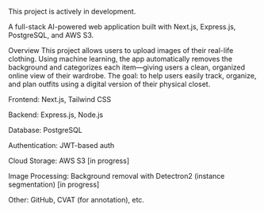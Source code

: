 This project is actively in development.

A full-stack AI-powered web application built with Next.js, Express.js, PostgreSQL, and AWS S3.

Overview
This project allows users to upload images of their real-life clothing. Using machine learning, the app automatically removes the background and categorizes each item—giving users a clean, organized online view of their wardrobe.
The goal: to help users easily track, organize, and plan outfits using a digital version of their physical closet.

Frontend: Next.js, Tailwind CSS

Backend: Express.js, Node.js

Database: PostgreSQL

Authentication: JWT-based auth

Cloud Storage: AWS S3 [in progress]

Image Processing: Background removal with Detectron2 (instance segmentation) [in progress]

Other: GitHub, CVAT (for annotation), etc.
